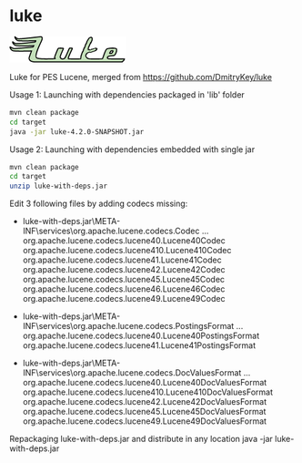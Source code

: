 luke
====

![Luke, the Lucene Toolbox Project](src/main/resources/img/luke-big.gif)

Luke for PES Lucene, merged from https://github.com/DmitryKey/luke

Usage 1: Launching with dependencies packaged in 'lib' folder 

```bash
mvn clean package
cd target
java -jar luke-4.2.0-SNAPSHOT.jar
```

Usage 2: Launching with dependencies embedded with single jar 

```bash
mvn clean package
cd target
unzip luke-with-deps.jar
```

Edit 3 following files by adding codecs missing:
- luke-with-deps.jar\META-INF\services\org.apache.lucene.codecs.Codec
...
org.apache.lucene.codecs.lucene40.Lucene40Codec
org.apache.lucene.codecs.lucene410.Lucene410Codec
org.apache.lucene.codecs.lucene41.Lucene41Codec
org.apache.lucene.codecs.lucene42.Lucene42Codec
org.apache.lucene.codecs.lucene45.Lucene45Codec
org.apache.lucene.codecs.lucene46.Lucene46Codec
org.apache.lucene.codecs.lucene49.Lucene49Codec

- luke-with-deps.jar\META-INF\services\org.apache.lucene.codecs.PostingsFormat
...
org.apache.lucene.codecs.lucene40.Lucene40PostingsFormat
org.apache.lucene.codecs.lucene41.Lucene41PostingsFormat


- luke-with-deps.jar\META-INF\services\org.apache.lucene.codecs.DocValuesFormat
...
org.apache.lucene.codecs.lucene40.Lucene40DocValuesFormat
org.apache.lucene.codecs.lucene410.Lucene410DocValuesFormat
org.apache.lucene.codecs.lucene42.Lucene42DocValuesFormat
org.apache.lucene.codecs.lucene45.Lucene45DocValuesFormat
org.apache.lucene.codecs.lucene49.Lucene49DocValuesFormat


Repackaging luke-with-deps.jar and distribute in any location
java -jar luke-with-deps.jar